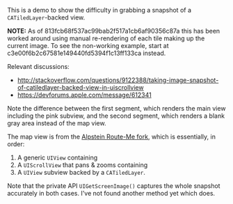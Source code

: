 This is a demo to show the difficulty in grabbing a snapshot of a `CATiledLayer`-backed view. 

**NOTE:** As of 813fcb68f537ac99bab2f517a1cb6af90356c87a this has been worked around using manual re-rendering of each tile making up the current image. To see the non-working example, start at c3e00f6b2c67581e149440fd5394f1c13ff133ca instead. 


Relevant discussions: 

 * http://stackoverflow.com/questions/9122388/taking-image-snapshot-of-catiledlayer-backed-view-in-uiscrollview
 * https://devforums.apple.com/message/612341

Note the difference between the first segment, which renders the main view including the pink subview, and the second segment, which renders a blank gray area instead of the map view. 

The map view is from the [Alpstein Route-Me fork](https://github.com/Alpstein/route-me), which is essentially, in order: 

 1. A generic `UIView` containing
 1. A `UIScrollView` that pans & zooms containing
 1. A `UIView` subview backed by a `CATiledLayer`. 

Note that the private API `UIGetScreenImage()` captures the whole snapshot accurately in both cases. I've not found another method yet which does. 